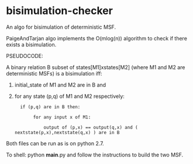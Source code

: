 # bisimulation-checker
An algo for bisimulation of deterministic MSF.

PaigeAndTarjan algo implements the O(mlog(n)) algorithm to check if there exists a bisimulation.

PSEUDOCODE:

A binary relation B subset of states[M1]xstates[M2] (where M1 and M2 are deterministic MSFs) is a bisimulation iff:

1. initial_state of M1 and M2 are in B and 

2. for any state (p,q) of M1 and M2 respectively:

         if (p,q) are in B then: 
         
              for any input x of M1: 
         
                  output of (p,x) == output(q,x) and ( nextstate(p,x),nextstate(q,x) ) are in B

Both files can be run as is on python 2.7. 

To shell: python __main__.py and follow the instructions to build the two MSF.

